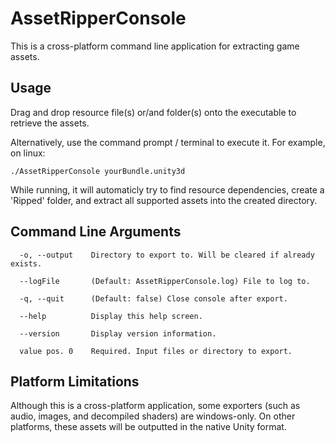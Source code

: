 ﻿# AssetRipperConsole

This is a cross-platform command line application for extracting game assets.

## Usage

Drag and drop resource file(s) or/and folder(s) onto the executable to retrieve the assets. 

Alternatively, use the command prompt / terminal to execute it. For example, on linux:
```
./AssetRipperConsole yourBundle.unity3d
```

While running, it will automaticly try to find resource dependencies, create a 'Ripped' folder, and extract all supported assets into the created directory.

## Command Line Arguments
```
  -o, --output    Directory to export to. Will be cleared if already exists.

  --logFile       (Default: AssetRipperConsole.log) File to log to.

  -q, --quit      (Default: false) Close console after export.

  --help          Display this help screen.

  --version       Display version information.

  value pos. 0    Required. Input files or directory to export.
```

## Platform Limitations

Although this is a cross-platform application, some exporters (such as audio, images, and decompiled shaders) are windows-only. On other platforms, these assets will be outputted in the native Unity format.
